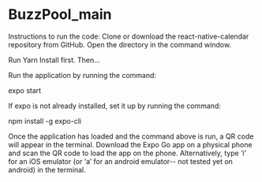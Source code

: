 # BuzzPool_main

Instructions to run the code:
Clone or download the react-native-calendar repository from GitHub. Open the directory in the command window.

Run Yarn Install first. Then...

Run the application by running the command:

expo start

If expo is not already installed, set it up by running the command:

npm install -g expo-cli

Once the application has loaded and the command above is run, a QR code will appear in the terminal. Download the Expo Go app on a physical phone and scan the QR code to load the app on the phone. Alternatively, type ‘i’ for an iOS emulator (or ‘a’ for an android emulator-- not tested yet on android) in the terminal.
